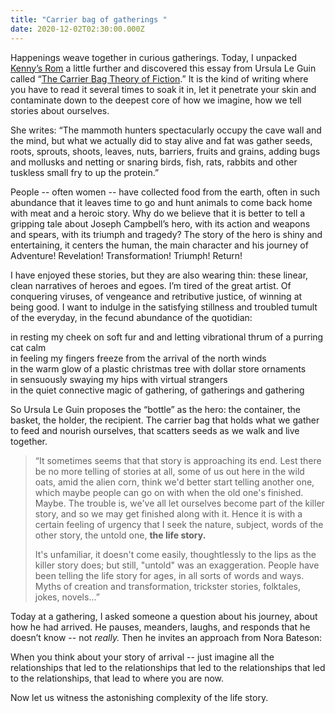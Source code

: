 ```yaml
---
title: "Carrier bag of gatherings "
date: 2020-12-02T02:30:00.000Z
---
```

Happenings weave together in curious gatherings. Today, I unpacked [Kenny’s Rom](https://kennyzhao.com/kennysroom) a little further and discovered this essay from Ursula Le Guin called “[The Carrier Bag Theory of Fiction](https://www.google.com/search?q=carrier+bag+of+fiction&oq=carrier+bag+of+fiction&aqs=chrome..69i57j46j0i22i30l6.4176j0j4&sourceid=chrome&ie=UTF-8).” It is the kind of writing where you have to read it several times to soak it in, let it penetrate your skin and contaminate down to the deepest core of how we imagine, how we tell stories about ourselves.

She writes: “The mammoth hunters spectacularly occupy the cave wall and the mind, but what we actually did to stay alive and fat was gather seeds, roots, sprouts, shoots, leaves, nuts, barriers, fruits and grains, adding bugs and mollusks and netting or snaring birds, fish, rats, rabbits and other tuskless small fry to up the protein.”  

People -- often women -- have collected food from the earth, often in such abundance that it leaves time to go and hunt animals to come back home with meat and a heroic story. Why do we believe that it is better to tell a gripping tale about Joseph Campbell’s hero, with its action and weapons and spears, with its triumph and tragedy? The story of the hero is shiny and entertaining, it centers the human, the main character and his journey of Adventure! Revelation! Transformation! Triumph! Return!

I have enjoyed these stories, but they are also wearing thin: these linear, clean narratives of heroes and egoes. I’m tired of the great artist. Of conquering viruses, of vengeance and retributive justice, of winning at being good. I want to indulge in the satisfying stillness and troubled tumult of the everyday, in the fecund abundance of the quotidian: 

in resting my cheek on soft fur and and letting vibrational thrum of a purring cat calm\
in feeling my fingers freeze from the arrival of the north winds\
in the warm glow of a plastic christmas tree with dollar store ornaments\
in sensuously swaying my hips with virtual strangers\
in the quiet connective magic of gathering, of gatherings and gathering

So Ursula Le Guin proposes the “bottle” as the hero: the container, the basket, the holder, the recipient. The carrier bag that holds what we gather to feed and nourish ourselves, that scatters seeds as we walk and live together. 

> “It sometimes seems that that story is approaching its end. Lest there be no more telling of stories at all, some of us out here in the wild oats, amid the alien corn, think we'd better start telling another one, which maybe people can go on with when the old one's finished. Maybe. The trouble is, we've all let ourselves become part of the killer story, and so we may get finished along with it. Hence it is with a certain feeling of urgency that I seek the nature, subject, words of the other story, the untold one, **the life story.**
>
> It's unfamiliar, it doesn't come easily, thoughtlessly to the lips as the killer story does; but still, "untold" was an exaggeration. People have been telling the life story for ages, in all sorts of words and ways. Myths of creation and transformation, trickster stories, folktales, jokes, novels...” 

Today at a gathering, I asked someone a question about his journey, about how he had arrived. He pauses, meanders, laughs, and responds that he doesn’t know -- not *really.* Then he invites an approach from Nora Bateson:

When you think about your story of arrival -- just imagine all the relationships that led to the relationships that led to the relationships that led to the relationships, that lead to where you are now. 

Now let us witness the astonishing complexity of the life story.